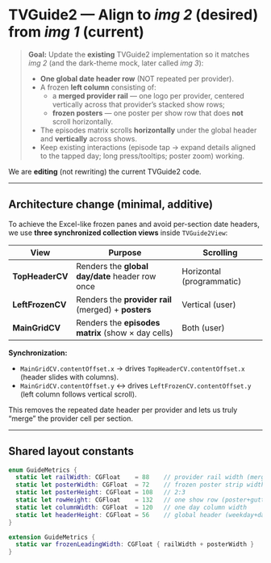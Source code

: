 # TVGuide2 — Align to *img 2* (desired) from *img 1* (current)

> **Goal:** Update the **existing** TVGuide2 implementation so it matches *img 2* (and the dark-theme mock, later called *img 3*):
>
> - **One global date header row** (NOT repeated per provider).
> - A frozen **left column** consisting of:
>   - a **merged provider rail** — one logo per provider, centered vertically across that provider’s stacked show rows;
>   - **frozen posters** — one poster per show row that does **not** scroll horizontally.
> - The episodes matrix scrolls **horizontally** under the global header and **vertically** across shows.
> - Keep existing interactions (episode tap → expand details aligned to the tapped day; long press/tooltips; poster zoom) working.

We are **editing** (not rewriting) the current TVGuide2 code.

---

## Architecture change (minimal, additive)

To achieve the Excel-like frozen panes and avoid per-section date headers, we use **three synchronized collection views** inside `TVGuide2View`:

| View            | Purpose                                                | Scrolling |
|-----------------|--------------------------------------------------------|-----------|
| **TopHeaderCV** | Renders the **global day/date** header row once        | Horizontal (programmatic) |
| **LeftFrozenCV**| Renders the **provider rail** (merged) + **posters**   | Vertical (user) |
| **MainGridCV**  | Renders the **episodes matrix** (show × day cells)     | Both (user) |

**Synchronization:**
- `MainGridCV.contentOffset.x` → drives `TopHeaderCV.contentOffset.x` (header slides with columns).
- `MainGridCV.contentOffset.y` ↔ drives `LeftFrozenCV.contentOffset.y` (left column follows vertical scroll).

This removes the repeated date header per provider and lets us truly “merge” the provider cell per section.

---

## Shared layout constants

```swift
enum GuideMetrics {
  static let railWidth: CGFloat    = 88    // provider rail width (merged logo column)
  static let posterWidth: CGFloat  = 72    // frozen poster strip width
  static let posterHeight: CGFloat = 108   // 2:3
  static let rowHeight: CGFloat    = 132   // one show row (poster+gutter)
  static let columnWidth: CGFloat  = 120   // one day column width
  static let headerHeight: CGFloat = 56    // global header (weekday+date)
}

extension GuideMetrics {
  static var frozenLeadingWidth: CGFloat { railWidth + posterWidth }
}
```
